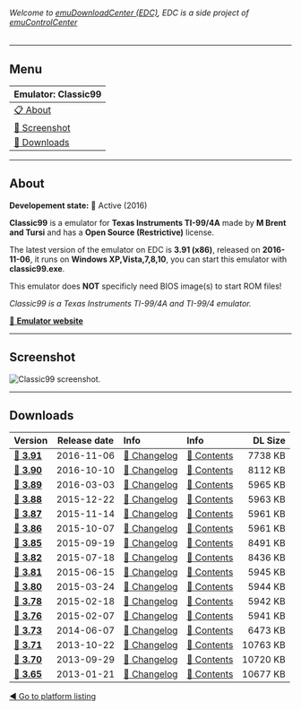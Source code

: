 ###### Welcome to [emuDownloadCenter (EDC)](https://github.com/PhoenixInteractiveNL/emuDownloadCenter/wiki/), EDC is a side project of [emuControlCenter](https://github.com/PhoenixInteractiveNL/emuControlCenter/wiki/)
***
## Menu
| **Emulator: Classic99** |
|:---------|
| [:clipboard: About](#about) |
| [:sunrise: Screenshot](#screen) |
| [:floppy_disk: Downloads](#downloads) |
***
## About
**Developement state:** :large_blue_circle: Active (2016)

**Classic99** is a emulator for **Texas Instruments TI-99/4A** made by **M Brent and Tursi** and has a **Open Source (Restrictive)** license.

The latest version of the emulator on EDC is **3.91 (x86)**, released on **2016-11-06**, it runs on **Windows XP,Vista,7,8,10**, you can start this emulator with **classic99.exe**.

This emulator does **NOT** specificly need BIOS image(s) to start ROM files!

_Classic99 is a Texas Instruments TI-99/4A and TI-99/4 emulator._

[:link: **Emulator website**](http://www.harmlesslion.com/classic99)
***
## Screenshot
![](https://raw.githubusercontent.com/PhoenixInteractiveNL/emuDownloadCenter/master/hooks/classic99/emulator_screen_01.jpg "Classic99 screenshot.")
***
## Downloads
| Version  | Release date  | Info       | Info       | DL Size    |
|:---------|:-------------:|:-----------|:-----------|-----------:|
| [:floppy_disk: **3.91**](https://github.com/PhoenixInteractiveNL/edc-repo0005/raw/master/classic99/3.91.7z) | 2016-11-06 | [:page_facing_up: Changelog](https://github.com/PhoenixInteractiveNL/edc-repo0005/blob/master/classic99/3.91_changelog.txt) | [:mag_right: Contents](https://github.com/PhoenixInteractiveNL/edc-repo0005/blob/master/classic99/3.91_contents.txt) | 7738 KB |
| [:floppy_disk: **3.90**](https://github.com/PhoenixInteractiveNL/edc-repo0005/raw/master/classic99/3.90.7z) | 2016-10-10 | [:page_facing_up: Changelog](https://github.com/PhoenixInteractiveNL/edc-repo0005/blob/master/classic99/3.90_changelog.txt) | [:mag_right: Contents](https://github.com/PhoenixInteractiveNL/edc-repo0005/blob/master/classic99/3.90_contents.txt) | 8112 KB |
| [:floppy_disk: **3.89**](https://github.com/PhoenixInteractiveNL/edc-repo0005/raw/master/classic99/3.89.7z) | 2016-03-03 | [:page_facing_up: Changelog](https://github.com/PhoenixInteractiveNL/edc-repo0005/blob/master/classic99/3.89_changelog.txt) | [:mag_right: Contents](https://github.com/PhoenixInteractiveNL/edc-repo0005/blob/master/classic99/3.89_contents.txt) | 5965 KB |
| [:floppy_disk: **3.88**](https://github.com/PhoenixInteractiveNL/edc-repo0005/raw/master/classic99/3.88.7z) | 2015-12-22 | [:page_facing_up: Changelog](https://github.com/PhoenixInteractiveNL/edc-repo0005/blob/master/classic99/3.88_changelog.txt) | [:mag_right: Contents](https://github.com/PhoenixInteractiveNL/edc-repo0005/blob/master/classic99/3.88_contents.txt) | 5963 KB |
| [:floppy_disk: **3.87**](https://github.com/PhoenixInteractiveNL/edc-repo0005/raw/master/classic99/3.87.7z) | 2015-11-14 | [:page_facing_up: Changelog](https://github.com/PhoenixInteractiveNL/edc-repo0005/blob/master/classic99/3.87_changelog.txt) | [:mag_right: Contents](https://github.com/PhoenixInteractiveNL/edc-repo0005/blob/master/classic99/3.87_contents.txt) | 5961 KB |
| [:floppy_disk: **3.86**](https://github.com/PhoenixInteractiveNL/edc-repo0005/raw/master/classic99/3.86.7z) | 2015-10-07 | [:page_facing_up: Changelog](https://github.com/PhoenixInteractiveNL/edc-repo0005/blob/master/classic99/3.86_changelog.txt) | [:mag_right: Contents](https://github.com/PhoenixInteractiveNL/edc-repo0005/blob/master/classic99/3.86_contents.txt) | 5961 KB |
| [:floppy_disk: **3.85**](https://github.com/PhoenixInteractiveNL/edc-repo0005/raw/master/classic99/3.85.7z) | 2015-09-19 | [:page_facing_up: Changelog](https://github.com/PhoenixInteractiveNL/edc-repo0005/blob/master/classic99/3.85_changelog.txt) | [:mag_right: Contents](https://github.com/PhoenixInteractiveNL/edc-repo0005/blob/master/classic99/3.85_contents.txt) | 8491 KB |
| [:floppy_disk: **3.82**](https://github.com/PhoenixInteractiveNL/edc-repo0005/raw/master/classic99/3.82.7z) | 2015-07-18 | [:page_facing_up: Changelog](https://github.com/PhoenixInteractiveNL/edc-repo0005/blob/master/classic99/3.82_changelog.txt) | [:mag_right: Contents](https://github.com/PhoenixInteractiveNL/edc-repo0005/blob/master/classic99/3.82_contents.txt) | 8436 KB |
| [:floppy_disk: **3.81**](https://github.com/PhoenixInteractiveNL/edc-repo0005/raw/master/classic99/3.81.7z) | 2015-06-15 | [:page_facing_up: Changelog](https://github.com/PhoenixInteractiveNL/edc-repo0005/blob/master/classic99/3.81_changelog.txt) | [:mag_right: Contents](https://github.com/PhoenixInteractiveNL/edc-repo0005/blob/master/classic99/3.81_contents.txt) | 5945 KB |
| [:floppy_disk: **3.80**](https://github.com/PhoenixInteractiveNL/edc-repo0005/raw/master/classic99/3.80.7z) | 2015-03-24 | [:page_facing_up: Changelog](https://github.com/PhoenixInteractiveNL/edc-repo0005/blob/master/classic99/3.80_changelog.txt) | [:mag_right: Contents](https://github.com/PhoenixInteractiveNL/edc-repo0005/blob/master/classic99/3.80_contents.txt) | 5944 KB |
| [:floppy_disk: **3.78**](https://github.com/PhoenixInteractiveNL/edc-repo0005/raw/master/classic99/3.78.7z) | 2015-02-18 | [:page_facing_up: Changelog](https://github.com/PhoenixInteractiveNL/edc-repo0005/blob/master/classic99/3.78_changelog.txt) | [:mag_right: Contents](https://github.com/PhoenixInteractiveNL/edc-repo0005/blob/master/classic99/3.78_contents.txt) | 5942 KB |
| [:floppy_disk: **3.76**](https://github.com/PhoenixInteractiveNL/edc-repo0005/raw/master/classic99/3.76.7z) | 2015-02-07 | [:page_facing_up: Changelog](https://github.com/PhoenixInteractiveNL/edc-repo0005/blob/master/classic99/3.76_changelog.txt) | [:mag_right: Contents](https://github.com/PhoenixInteractiveNL/edc-repo0005/blob/master/classic99/3.76_contents.txt) | 5941 KB |
| [:floppy_disk: **3.73**](https://github.com/PhoenixInteractiveNL/edc-repo0005/raw/master/classic99/3.73.7z) | 2014-06-07 | [:page_facing_up: Changelog](https://github.com/PhoenixInteractiveNL/edc-repo0005/blob/master/classic99/3.73_changelog.txt) | [:mag_right: Contents](https://github.com/PhoenixInteractiveNL/edc-repo0005/blob/master/classic99/3.73_contents.txt) | 6473 KB |
| [:floppy_disk: **3.71**](https://github.com/PhoenixInteractiveNL/edc-repo0005/raw/master/classic99/3.71.7z) | 2013-10-22 | [:page_facing_up: Changelog](https://github.com/PhoenixInteractiveNL/edc-repo0005/blob/master/classic99/3.71_changelog.txt) | [:mag_right: Contents](https://github.com/PhoenixInteractiveNL/edc-repo0005/blob/master/classic99/3.71_contents.txt) | 10763 KB |
| [:floppy_disk: **3.70**](https://github.com/PhoenixInteractiveNL/edc-repo0005/raw/master/classic99/3.70.7z) | 2013-09-29 | [:page_facing_up: Changelog](https://github.com/PhoenixInteractiveNL/edc-repo0005/blob/master/classic99/3.70_changelog.txt) | [:mag_right: Contents](https://github.com/PhoenixInteractiveNL/edc-repo0005/blob/master/classic99/3.70_contents.txt) | 10720 KB |
| [:floppy_disk: **3.65**](https://github.com/PhoenixInteractiveNL/edc-repo0005/raw/master/classic99/3.65.7z) | 2013-01-21 | [:page_facing_up: Changelog](https://github.com/PhoenixInteractiveNL/edc-repo0005/blob/master/classic99/3.65_changelog.txt) | [:mag_right: Contents](https://github.com/PhoenixInteractiveNL/edc-repo0005/blob/master/classic99/3.65_contents.txt) | 10677 KB |

[:arrow_backward: Go to platform listing](https://github.com/PhoenixInteractiveNL/emuDownloadCenter/wiki/EDC-Platform-List)
